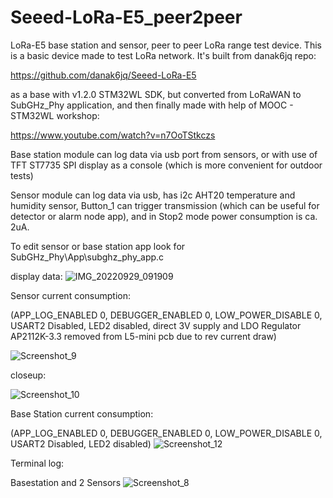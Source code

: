# Seeed-LoRa-E5_peer2peer
LoRa-E5 base station and sensor, peer to peer LoRa range test device. This is a basic device made to test LoRa network. It's built from danak6jq repo: 

https://github.com/danak6jq/Seeed-LoRa-E5 

as a base with v1.2.0 STM32WL SDK, but converted from LoRaWAN to SubGHz_Phy application, and then finally made with help of MOOC - STM32WL workshop: 

https://www.youtube.com/watch?v=n7OoTStkczs

Base station module can log data via usb port from sensors, or with use of TFT ST7735 SPI display as a console (which is more convenient for outdoor tests)

Sensor module can log data via usb, has i2c AHT20 temperature and humidity sensor, 
Button_1 can trigger transmission (which can be useful for detector or alarm node app), 
and in Stop2 mode power consumption is ca. 2uA.

To edit sensor or base station app look for SubGHz_Phy\App\subghz_phy_app.c

display data:
![IMG_20220929_091909](https://user-images.githubusercontent.com/46649005/192967852-4209c3cf-94d4-47f6-be64-edd16ad0c059.jpg)

Sensor current consumption:

(APP_LOG_ENABLED 0, DEBUGGER_ENABLED 0, LOW_POWER_DISABLE 0, USART2 Disabled, LED2 disabled, direct 3V supply and LDO Regulator AP2112K-3.3 removed from L5-mini pcb due to rev current draw)

![Screenshot_9](https://user-images.githubusercontent.com/46649005/192966786-285ea0a3-6f0c-483a-a8d2-4cadc4c99604.png)

closeup:

![Screenshot_10](https://user-images.githubusercontent.com/46649005/192967053-eacbb87f-e6df-4030-bb25-c8319c3dddaf.png)

Base Station current consumption:

(APP_LOG_ENABLED 0, DEBUGGER_ENABLED 0, LOW_POWER_DISABLE 0, USART2 Disabled, LED2 disabled)
![Screenshot_12](https://user-images.githubusercontent.com/46649005/192966941-e5614fc2-ad29-4300-880d-d4798d71453d.png)

Terminal log:
 
Basestation and 2 Sensors
![Screenshot_8](https://user-images.githubusercontent.com/46649005/192967296-6b95688e-424c-404a-a46e-33ef134406a5.png)
